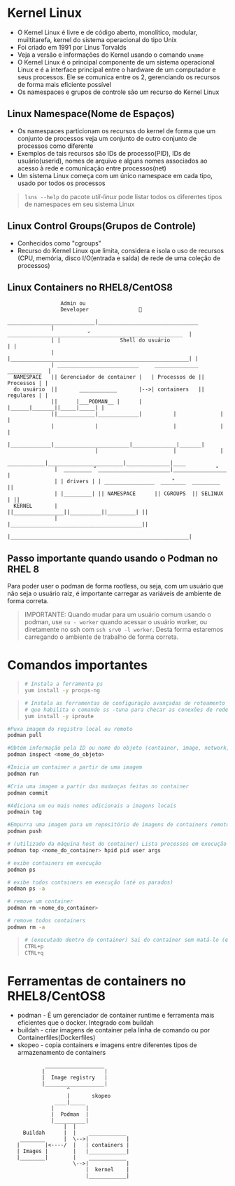 # Kernel Linux

* O Kernel Linux é livre e de código aberto, monolítico, modular, muiltitarefa, kernel do sistema operacional do tipo Unix
* Foi criado em 1991 por Linus Torvalds
* Veja a versão e informações do Kernel usando o comando `uname`
* O Kernel Linux é o principal componente de um sistema operacional Linux e é a interface principal entre o hardware de um computador e seus processos. Ele se comunica entre os 2, gerenciando os recursos de forma mais eficiente possível
* Os namespaces e grupos de controle são um recurso do Kernel Linux

## Linux Namespace(Nome de Espaços)

* Os namespaces particionam os recursos do kernel de forma que um conjunto de processos veja um conjunto de outro conjunto de processos como diferente
* Exemplos de tais recursos são IDs de processo(PID), IDs de usuário(userid), nomes de arquivo e alguns nomes associados ao acesso à rede e comunicação entre processos(net)
* Um sistema Linux começa com um único namespace em cada tipo, usado por todos os processos

> `lsns --help` do pacote _util-linux_ pode listar todos os diferentes tipos de namespaces em seu sistema Linux

## Linux Control Groups(Grupos de Controle)

* Conhecidos como "cgroups"
* Recurso do Kernel Linux que limita, considera e isola o uso de recursos (CPU, memória, disco I/O(entrada e saída) de rede de uma coleção de processos)

## Linux Containers no RHEL8/CentOS8

```
                 Admin ou
                 Developer                👧
               ____________________________|________________________________
              |  __________________________꣺______________________________  |
              | |                   Shell do usuário                      | |
              | |_________________________________________________________| |
              | __________________________     ______________  ___________  |
  NAMESPACE   || Gerenciador de container |   | Processos de || Processos | |
  do usuário  ||       ____________       |-->| containers   || regulares | |
              ||      |___PODMAN__ |      |   |______|_______||_____|_____| |
              ||____________|_____________|          |              |       |
              |             |                        |              |       |
              |_____________|________________________|______________|_______|
                            |                        |              |        
                ____________|________________________|______________|____  
               |  _________ ꣺ _______________________|______________꣺___ |
               | | drivers | | ________________  ____꣺____  _________   ||
               | |_________| || NAMESPACE      || CGROUPS  || SELINUX | || 
  KERNEL       |             ||________________||__________||_________| || 
               |             |__________________________________________|| 
               |_________________________________________________________| 
```

## Passo importante quando usando o Podman no RHEL 8

Para poder user o podman de forma rootless, ou seja, com um usuário que não seja o usuário raiz, é importante carregar as variáveis de ambiente de forma correta.

>IMPORTANTE:
> Quando mudar para um usuário comum usando o podman, use `su - worker` quando acessar o usuário worker, ou diretamente no ssh com `ssh srv0 -l worker`. Desta forma estaremos carregando o ambiente de trabalho de forma correta.

# Comandos importantes

>```sh
># Instala a ferramenta ps
>yum install -y procps-ng
>```

>```sh
># Instala as ferramentas de configuração avançadas de roteamento e rede
># que habilita o comando ss -tuna para checar as conexões de rede atreladas ao container
>yum install -y iproute
>```

```sh
#Puxa imagem do registro local ou remoto
podman pull
```

```sh
#Obtém informação pela ID ou nome do objeto (container, image, network, volume)
podman inspect <nome_do_objeto>
```

```sh
#Inicia um container a partir de uma imagem
podman run
```

```sh
#Cria uma imagem a partir das mudanças feitas no container
podman commit
```

```sh
#Adiciona um ou mais nomes adicionais a imagens locais
podmain tag
```

```sh
#Empurra uma imagem para um repositório de imagens de containers remotos
podman push
```

```sh
# (utilizado da máquina host do container) Lista processos em execução dentro do container
podman top <nome_do_container> hpid pid user args
```

```sh
# exibe containers em execução
podman ps

# exibe todos containers em execução (até os parados)
podman ps -a
```

```sh
# remove um container
podman rm <nome_do_container>

# remove todos containers
podman rm -a
```

> ```sh
> # (executado dentro do container) Sai do container sem matá-lo (encerrar o processo dele)
> CTRL+p
> CTRL+q
> ```

# Ferramentas de containers no RHEL8/CentOS8

* podman - É um gerenciador de container runtime e ferramenta mais eficientes que o docker. Integrado com buildah
* buildah - criar imagens de container pela linha de comando ou por Containerfiles(Dockerfiles)
* skopeo - copia containers e imagens entre diferentes tipos de armazenamento de containers

```
            ___________________
           |                   |
           |  Image registry   |
           |___________________|
                   ^            
                   |       skopeo
               ____|_____
              |          |
              |  Podman  |
              |__________|
                  |  |
     Buildah      |  |    ____________
    ________      |  \-->|            |
   |        |<----/  |   | containers |
   | Images |        |   |____________|
   |________|        |    ____________
                     \-->|            |
                         |  kernel    |
                         |____________|
```
